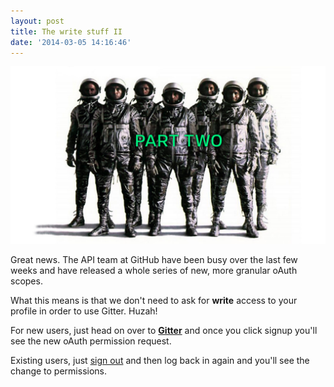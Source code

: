```yaml
---
layout: post
title: The write stuff II
date: '2014-03-05 14:16:46'
---
```


![the write stuff](/images/2014/May/write_stuff_two.jpg)

Great news. The API team at GitHub have been busy over the last few weeks and have released a whole series of new, more granular oAuth scopes. 

What this means is that we don't need to ask for **write** access to your profile in order to use Gitter. Huzah! 

For new users, just head on over to **[Gitter](https://gitter.im)** and once you click signup you'll see the new oAuth permission request.

Existing users, just [sign out](https://gitter.im/signout) and then log back in again and you'll see the change to permissions.

